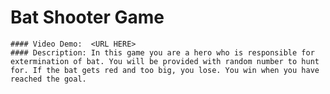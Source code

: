 # Bat Shooter Game
    #### Video Demo:  <URL HERE>
    #### Description: In this game you are a hero who is responsible for extermination of bat. You will be provided with random number to hunt for. If the bat gets red and too big, you lose. You win when you have reached the goal.
